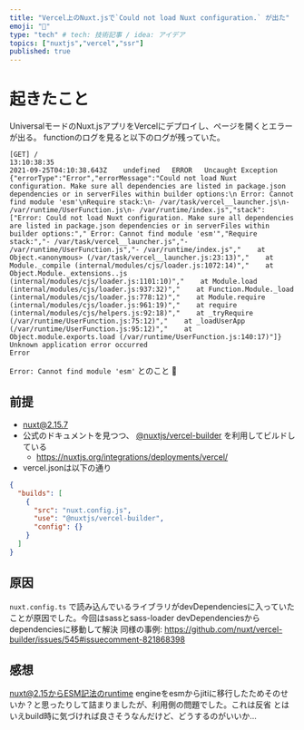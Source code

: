 ```yaml
---
title: "Vercel上のNuxt.jsで`Could not load Nuxt configuration.` が出た"
emoji: "💨"
type: "tech" # tech: 技術記事 / idea: アイデア
topics: ["nuxtjs","vercel","ssr"]
published: true
---
```


# 起きたこと

UniversalモードのNuxt.jsアプリをVercelにデプロイし、ページを開くとエラーが出る。
functionのログを見ると以下のログが残っていた。

```
[GET] /
13:10:38:35
2021-09-25T04:10:38.643Z	undefined	ERROR	Uncaught Exception 	{"errorType":"Error","errorMessage":"Could not load Nuxt configuration. Make sure all dependencies are listed in package.json dependencies or in serverFiles within builder options:\n Error: Cannot find module 'esm'\nRequire stack:\n- /var/task/vercel__launcher.js\n- /var/runtime/UserFunction.js\n- /var/runtime/index.js","stack":["Error: Could not load Nuxt configuration. Make sure all dependencies are listed in package.json dependencies or in serverFiles within builder options:"," Error: Cannot find module 'esm'","Require stack:","- /var/task/vercel__launcher.js","- /var/runtime/UserFunction.js","- /var/runtime/index.js","    at Object.<anonymous> (/var/task/vercel__launcher.js:23:13)","    at Module._compile (internal/modules/cjs/loader.js:1072:14)","    at Object.Module._extensions..js (internal/modules/cjs/loader.js:1101:10)","    at Module.load (internal/modules/cjs/loader.js:937:32)","    at Function.Module._load (internal/modules/cjs/loader.js:778:12)","    at Module.require (internal/modules/cjs/loader.js:961:19)","    at require (internal/modules/cjs/helpers.js:92:18)","    at _tryRequire (/var/runtime/UserFunction.js:75:12)","    at _loadUserApp (/var/runtime/UserFunction.js:95:12)","    at Object.module.exports.load (/var/runtime/UserFunction.js:140:17)"]}
Unknown application error occurred
Error
```

`Error: Cannot find module 'esm'` とのこと 🤔

## 前提
- nuxt@2.15.7
- 公式のドキュメントを見つつ、 [@nuxtjs/vercel-builder](https://github.com/nuxt/vercel-builder) を利用してビルドしている
  - https://nuxtjs.org/integrations/deployments/vercel/
- vercel.jsonは以下の通り

```json
{
  "builds": [
    {
      "src": "nuxt.config.js",
      "use": "@nuxtjs/vercel-builder",
      "config": {}
    }
  ]
}
```

## 原因

`nuxt.config.ts` で読み込んでいるライブラリがdevDependenciesに入っていたことが原因でした。今回はsassとsass-loader
devDependenciesからdependenciesに移動して解決
同様の事例: https://github.com/nuxt/vercel-builder/issues/545#issuecomment-821868398

## 感想

nuxt@2.15からESM記法のruntime engineをesmからjitiに移行したためそのせいか？と思ったりして詰まりましたが、利用側の問題でした。これは反省
とはいえbuild時に気づければ良さそうなんだけど、どうするのがいいか…
